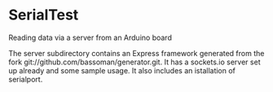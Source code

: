 # SerialTest
Reading data via a server from an Arduino board

The server subdirectory contains an Express framework generated from the fork git://github.com/bassoman/generator.git. It has a sockets.io server set up already and some sample usage. It also includes an istallation of serialport.
